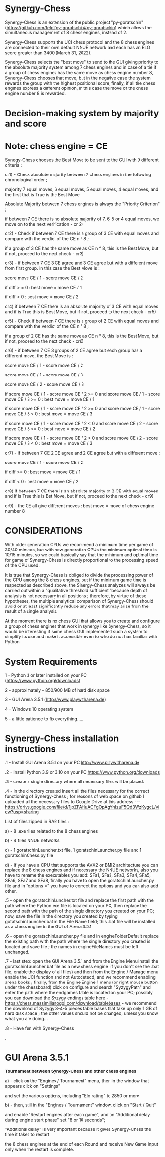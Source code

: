 # Synergy-Chess

Synergy-Chess is an extension of the public project "py-goratschin" (https://github.com/feldi/py-goratschin#py-goratschin) which allows the simultaneous management of 8 chess engines, instead of 2.

Synergy-Chess supports the UCI chess protocol and the 8 chess engines are connected to their own default NNUE network and each has an ELO score greater than 3400 (March 31, 2022).

Synergy-Chess selects the "best move" to send to the GUI giving priority to the absolute majority system among 7 chess engines and in case of a tie if a group of chess engines has the same move as chess engine number 8, Synergy-Chess chooses that move, but in the negative case the system rewards the group with the highest positional score, finally, if all the chess engines express a different opinion, in this case the move of the chess engine number 8 is rewarded.


# Decision-making system by majority and score #

# Note: chess engine = CE

Synegy-Chess chooses the Best Move to be sent to the GUI with 9 different criteria :

cr1) - Check absolute majority between 7 chess engines in the following chronological order ; 

majority 7 equal moves, 6 equal moves, 5 equal moves, 4 equal moves, and the first that is True is the Best Move

Absolute Majority between 7 chess engines is always the "Priority Criterion" ;

if between 7 CE there is no absolute majority of 7, 6, 5 or 4 equal moves, we move on to the next verification - cr 2)


cr2) - Check if between 7 CE there is a group of 3 CE with equal moves and compare with the verdict of the CE n ° 8 ;

if a group of 3 CE has the same move as CE n ° 8, this is the Best Move, but if not, proceed to the next check - cr3) 


cr3) - if between 7 CE 3 CE agree and 3 CE agree but with a different move from first group. in this case the Best Move is :

score move CE / 1 - score move CE / 2 

if diff > = 0 : best move = move CE / 1 

if diff < 0 : best move = move CE / 2


cr4) if between 7 CE there is an absolute majority of 3 CE with equal moves and if is True this is Best Move, but if not, proceed to the next check - cr5)


cr5) - Check if between 7 CE there is a group of 2 CE with equal moves and compare with the verdict of the CE n ° 8 ;

if a group of 2 CE has the same move as CE n ° 8, this is the Best Move, but if not, proceed to the next check - cr6)


cr6) - if between 7 CE 3 groups of 2 CE agree but each group has a different move, the Best Move is :

score move CE / 1 - score move CE / 2

score move CE / 1 - score move CE / 3

score move CE / 2 - score move CE / 3

if score move CE / 1 - score move CE / 2 >= 0 and score move CE / 1 - score move CE / 3 >= 0 : best move = move CE / 1

if score move CE / 1 - score move CE / 2 >= 0 and score move CE / 1 - score move CE / 3 < 0 : best move = move CE / 3

if score move CE / 1 - score move CE / 2 < 0 and score move CE / 2 - score move CE / 3 >= 0 : best move = move CE / 2

if score move CE / 1 - score move CE / 2 < 0 and score move CE / 2 - score move CE / 3 < 0 : best move = move CE / 3



cr7) -  if between 7 CE 2 CE agree and 2 CE agree but with a different move :

score move CE / 1 - score move CE / 2

if diff >= 0 : best move = move CE / 1

if diff < 0 : best move = move CE / 2


cr8)  if between 7 CE there is an absolute majority of 2 CE with equal moves and if is True this is Bst Move, but if not, proceed to the next check - cr9)


cr9) -  the CE all give different moves : best move = move of chess engine number 8





# CONSIDERATIONS 
With older generation CPUs we recommend a minimum time per game of 30/40 minutes, but with new generation CPUs the minimum optimal time is 10/15 minutes, so we could basically say that the minimum and optimal time for game of Synergy-Chess is directly proportional to the processing speed of the CPU used.

It is true that Synergy-Chess is obliged to divide the processing power of the CPU among the 8 chess engines, but if the minimum game time is respected as described above, the Sinergy-Chess analyzes will always be carried out within a "qualitative threshold sufficient ”because depth of analysis is not necessary in all positions ; therefore, by virtue of these hypotheses, the multiple analytical comparison of Synergy-Chess should avoid or at least significantly reduce any errors that may arise from the result of a single analysis.

At the moment there is no chess GUI that allows you to create and configure a group of chess engines that work in synergy like Synergy-Chess, so it would be interesting if some chess GUI implemented such a system to simplify its use and make it accessible even to who do not has familiar with Python


# System Requirements

1 - Python 3 or later installed on your PC (https://www.python.org/downloads)

2 - approximately - 850/900 MB of hard disk space

3 - GUI Arena 3.5.1 (http://www.playwitharena.de)

4 - Windows 10 operating system

5 - a little patience to fix everything.....


# Synergy-Chess installation instructions

.1 - Install GUI Arena 3.5.1 on your PC
http://www.playwitharena.de

.2 - Install Python 3.9 or 3.10 on your PC
https://www.python.org/downloads

.3 - create a single directory where all necessary files will be placed.


.4 - in the directory created insert all the files necessary for the correct functioning of Synergy-Chess ; for reasons of web space on github I uploaded all the necessary files to Google Drive at this address --- https://drive.google.com/file/d/1jpZFAHuACFgOpAgYnIzuF5Qd3WzKygcL/view?usp=sharing

List of files zipped in RAR files :

a) - 8 .exe files related to the 8 chess engines

b) - 4 files NNUE networks

c) - 1 goratschinLauncher.txt file, 1 goratschinLauncher.py file and 1 goratschinChess.py file

d) - if you have a CPU that supports the AVX2 or BMI2 architecture you can replace the 8 chess engines and if necessary the NNUE networks, also you have to rename the executables you add: SFa1, SFa2, SFa3, SFa4, SFa5, SFa6, SFa7 and SFa8, finally you have to open the goratschinLauncher.py file and in "options =" ​​you have to correct the options and you can also add other.


.5 - open the goratschinLuncher.txt file and replace the first path with the path where the Python.exe file is located on your PC, then replace the second path with the path of the single directory you created on your PC; now, save the file in the directory you created by typing gotatschinLauncher.bat in the File Name field; this .bat file will be installed as a chess engine in the GUI of Arena 3.5.1

.6 - open the goratschinLauncher.py file and in engineFolderDefault replace the existing path with the path where the single directory you created is located and save file ; the names in engineFileNames must be left unchanged.

.7 - last step: open the GUI Arena 3.5.1 and from the Engine Menu install the goratschinLauncher.bat file as a new chess engine (if you don't see the .bat file, enable the display of all files) and then from the Engine / Manage menu enable the UCI function and not Autodetecd, and we recommend enabling arena books ; finally, from the Engine Engine 1 menu (or right mouse button under the chessboard) click on configure and search "SyzygyPath" and enter the path where the endgames table is located on your PC; possibly you can download the Syzygy endings table here - https://chess.massimilianogoi.com/download/tablebases - we recommend the download of Syzygy 3-4-5 pieces table bases that take up only 1 GB of hard disk space ; the other values should not be changed, unless you know what you are doing...

.8 - Have fun with Synergy-Chess

.

# GUI Arena 3.5.1
<b>Tournament between Synergy-Chess and other chess engines</b>

a) - click on the "Engines / Tournament" menu, then in the window that appears click on "Settings" 

and set the various options, including "Elo rating" to 2850 or more


b) - then, still in the "Engines / Tournament" window, click on "Start / Quit" 

and enable "Restart engines after each game", and on "Additional delay during engine start phase" set "8 or 10 seconds";


"Additional delay" is very important because it gives Synergy-Chess the time it takes to restart 

the 8 chess engines at the end of each Round and receive New Game input only when the restart is complete.
